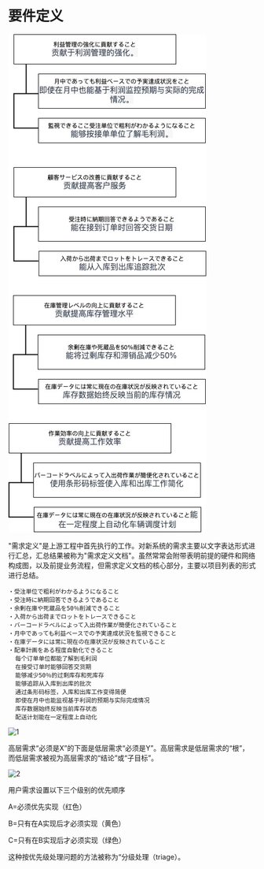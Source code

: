 

# 要件定义


![上流设计工程图](https://github.com/RNCloudService/higher-process/blob/c5c451df5288f7bc97c68e7b27f7d10d3314eae2/pic/1.jpg)







"需求定义"是上游工程中首先执行的工作。对新系统的需求主要以文字表达形式进行汇总，汇总结果被称为"需求定义文档"。虽然常常会附带表明前提的硬件和网络构成图，以及前提业务流程，但需求定义文档的核心部分，主要以项目列表的形式进行总结。



```
・受注単位で粗利がわかるようになること
・受注時に納期回答できるようであること
・余剰在庫や死蔵品を50％削減できること
・入荷から出荷までロットをトレースできること
・バーコードラベルによって入出荷作業が簡便化されていること
・月中であっても利益ベースでの予実達成状況を監視できること
・在庫データには常に現在の在庫状況が反映されていること
・配車計画をある程度自動化できること
  每个订单单位都能了解到毛利润
  在接受订单时能够回答交货期
  能够减少50％的过剩库存和死库存
  能够追踪从入库到出库的批次
  通过条形码标签，入库和出库工作变得简便
  即使在月中也能监视基于利润的预期与实际完成情况
  库存数据始终反映当前库存状态
  配送计划能在一定程度上自动化
```



![1](/Users/bowen/Desktop/1.jpg)

高层需求“必须是X”的下面是低层需求“必须是Y”。高层需求是低层需求的“根”，而低层需求被视为高层需求的“结论”或“子目标”。

![2](/Users/bowen/Desktop/2.jpg)

用户需求设置以下三个级别的优先顺序

A=必须优先实现（红色） 

B=只有在A实现后才必须实现（黄色） 

C=只有在B实现后才必须实现（绿色）

这种按优先级处理问题的方法被称为“分级处理（triage）。

